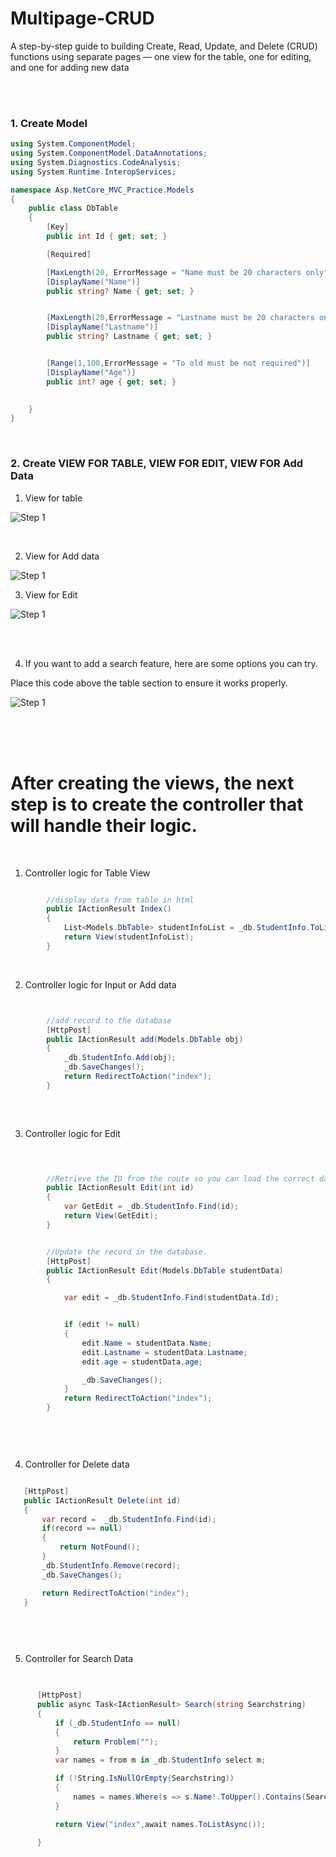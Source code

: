 # Multipage-CRUD
A step-by-step guide to building Create, Read, Update, and Delete (CRUD) functions using separate pages — one view for the table, one for editing, and one for adding new data
 
<br>
<br> 
        
   
### 1. Create Model

```csharp
using System.ComponentModel;
using System.ComponentModel.DataAnnotations;
using System.Diagnostics.CodeAnalysis;
using System.Runtime.InteropServices;

namespace Asp.NetCore_MVC_Practice.Models
{
    public class DbTable
    {
        [Key]
        public int Id { get; set; }

        [Required]

        [MaxLength(20, ErrorMessage = "Name must be 20 characters only")]
        [DisplayName("Name")]
        public string? Name { get; set; } 


        [MaxLength(20,ErrorMessage = "Lastname must be 20 characters only")]
        [DisplayName("Lastname")]
        public string? Lastname { get; set; }


        [Range(1,100,ErrorMessage = "To old must be not required")]
        [DisplayName("Age")]
        public int? age { get; set; }

       
    }
}


```


<br>


### 2. Create  VIEW FOR TABLE,    VIEW FOR EDIT,    VIEW FOR Add Data

1. View for table 

![Step 1](docTable.png)

<br>

2. View for  Add data

![Step 1](adddata.png)


3. View for Edit

![Step 1](DocEdit.png)


<br>
<br>


4. If you want to add a search feature, here are some options you can try.
   
Place this code above the table section to ensure it works properly.

 ![Step 1](DocSearch.png)  



<br>
<br>
<br>


# After creating the views, the next step is to create the controller that will handle their logic.

<br>

1. Controller logic for Table View

```csharp

        //display data from table in html
        public IActionResult Index()
        {
            List<Models.DbTable> studentInfoList = _db.StudentInfo.ToList();
            return View(studentInfoList);
        }
```


<br>


2. Controller logic for Input or Add data

```csharp


        //add record to the database
        [HttpPost]
        public IActionResult add(Models.DbTable obj)
        {
            _db.StudentInfo.Add(obj);
            _db.SaveChanges();
            return RedirectToAction("index");
        }
       
```


<br>


3. Controller logic for Edit

```csharp


      
        //Retrieve the ID from the route so you can load the correct data into the edit form.
        public IActionResult Edit(int id)
        {
            var GetEdit = _db.StudentInfo.Find(id);
            return View(GetEdit);
        }


        //Update the record in the database.
        [HttpPost]
        public IActionResult Edit(Models.DbTable studentData)
        {

            var edit = _db.StudentInfo.Find(studentData.Id);


            if (edit != null)
            {
                edit.Name = studentData.Name;
                edit.Lastname = studentData.Lastname;
                edit.age = studentData.age;

                _db.SaveChanges();
            }
            return RedirectToAction("index");
        }

       
```


<br>


4. Controller for Delete data

  ```csharp

     [HttpPost]
     public IActionResult Delete(int id)
     {
         var record =  _db.StudentInfo.Find(id);
         if(record == null)
         {
             return NotFound();
         }
         _db.StudentInfo.Remove(record);
         _db.SaveChanges();

         return RedirectToAction("index");
     }

       
```

<br>

5. Controller for Search Data

  ```csharp

    
        [HttpPost]
        public async Task<IActionResult> Search(string Searchstring)
        {
            if (_db.StudentInfo == null)
            {
                return Problem("");
            }
            var names = from m in _db.StudentInfo select m;

            if (!String.IsNullOrEmpty(Searchstring))
            {
                names = names.Where(s => s.Name!.ToUpper().Contains(Searchstring.ToUpper()));
            }

            return View("index",await names.ToListAsync());

        }

       
``` 





